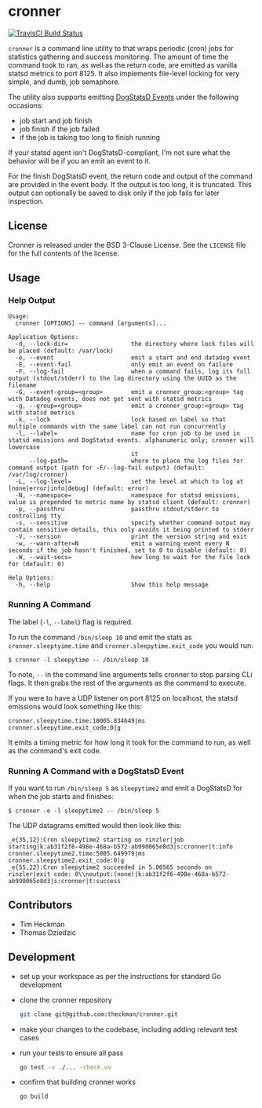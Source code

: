 # cronner
[![TravisCI Build Status](https://img.shields.io/travis/theckman/cronner/master.svg?style=flat)](https://travis-ci.org/theckman/cronner)

`cronner` is a command line utility to that wraps periodic (cron) jobs for statistics gathering and success monitoring. The amount of time the command took to ran, as well as the return code, are emitted as vanilla statsd metrics to port 8125. It also implements file-level locking for very simple, and dumb, job semaphore.

The utility also supports emitting [DogStatsD Events](http://docs.datadoghq.com/guides/dogstatsd/#events) under the following occasions:

* job start and job finish
* job finish if the job failed
* if the job is taking too long to finish running

If your statsd agent isn't DogStatsD-compliant, I'm not sure what the behavior will be if you an emit an event to it.

For the finish DogStatsD event, the return code and output of the command are provided in the event body. If the output is too long, it is truncated. This output can optionally be saved to disk only if the job fails for later inspection.

## License
Cronner is released under the BSD 3-Clause License. See the `LICENSE` file for
the full contents of the license.

## Usage
### Help Output

```
Usage:
  cronner [OPTIONS] -- command [arguments]...

Application Options:
  -d, --lock-dir=                  the directory where lock files will be placed (default: /var/lock)
  -e, --event                      emit a start and end datadog event
  -E, --event-fail                 only emit an event on failure
  -F, --log-fail                   when a command fails, log its full output (stdout/stderr) to the log directory using the UUID as the filename
  -G, --event-group=<group>        emit a cronner_group:<group> tag with Datadog events, does not get sent with statsd metrics
  -g, --group=<group>              emit a cronner_group:<group> tag with statsd metrics
  -k, --lock                       lock based on label so that multiple commands with the same label can not run concurrently
  -l, --label=                     name for cron job to be used in statsd emissions and DogStatsd events. alphanumeric only; cronner will lowercase
                                   it
      --log-path=                  where to place the log files for command output (path for -F/--log-fail output) (default: /var/log/cronner)
  -L, --log-level=                 set the level at which to log at [none|error|info|debug] (default: error)
  -N, --namespace=                 namespace for statsd emissions, value is prepended to metric name by statsd client (default: cronner)
  -p, --passthru                   passthru stdout/stderr to controlling tty
  -s, --sensitive                  specify whether command output may contain sensitive details, this only avoids it being printed to stderr
  -V, --version                    print the version string and exit
  -w, --warn-after=N               emit a warning event every N seconds if the job hasn't finished, set to 0 to disable (default: 0)
  -W, --wait-secs=                 how long to wait for the file lock for (default: 0)

Help Options:
  -h, --help                       Show this help message
```

### Running A Command
The label (`-l`, `--label`) flag is required.

To run the command `/bin/sleep 10` and emit the stats as `cronner.sleeptyime.time` and `cronner.sleepytime.exit_code` you would run:

```
$ cronner -l sleepytime -- /bin/sleep 10
```

To note, `--` in the command line arguments tells cronner to stop parsing CLi flags. It then grabs the rest of the arguments as the command to execute.

If you were to have a UDP listener on port 8125 on localhost, the statsd emissions would look something like this:

```
cronner.sleepytime.time:10005.834649|ms
cronner.sleepytime.exit_code:0|g
```

It emits a timing metric for how long it took for the command to run, as well as the command's exit code.

### Running A Command with a DogStatsD Event
If you want to run `/bin/sleep 5` as `sleepytime2` and emit a DogStatsD for when the job starts and finishes:

```
$ cronner -e -l sleepytime2 -- /bin/sleep 5
```

The UDP datagrams emitted would then look like this:

```
_e{35,12}:Cron sleepytime2 starting on rinzler|job starting|k:ab31f2f6-498e-468a-b572-ab990065e8d3|s:cronner|t:info
cronner.sleepytime2.time:5005.649979|ms
cronner.sleepytime2.exit_code:0|g
_e{55,22}:Cron sleepytime2 succeeded in 5.00565 seconds on rinzler|exit code: 0\\noutput:(none)|k:ab31f2f6-498e-468a-b572-ab990065e8d3|s:cronner|t:success
```

## Contributors
* Tim Heckman
* Thomas Dziedzic

## Development
* set up your workspace as per the instructions for standard Go development
* clone the cronner repository

  ```BASH
  git clone git@github.com:theckman/cronner.git
  ```
* make your changes to the codebase, including adding relevant test cases
* run your tests to ensure all pass

  ```BASH
  go test -v ./... -check.vv
  ```
* confirm that building cronner works

  ```BASH
  go build
  ```
